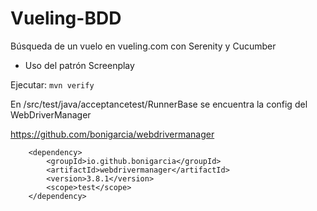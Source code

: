 # Vueling-BDD
Búsqueda de un vuelo en vueling.com con Serenity y Cucumber

- Uso del patrón Screenplay

Ejecutar: ``mvn verify``

En /src/test/java/acceptancetest/RunnerBase se encuentra la config del WebDriverManager

https://github.com/bonigarcia/webdrivermanager 

        <dependency>
            <groupId>io.github.bonigarcia</groupId>
            <artifactId>webdrivermanager</artifactId>
            <version>3.8.1</version>
            <scope>test</scope>
        </dependency>


